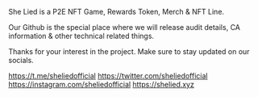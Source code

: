 She Lied is a P2E NFT Game, Rewards Token, Merch & NFT Line.

Our Github is the special place where we will release audit details, CA information & other technical related things.

Thanks for your interest in the project. Make sure to stay updated on our socials.


https://t.me/sheliedofficial
https://twitter.com/sheliedofficial
https://instagram.com/sheliedofficial
https://shelied.xyz
